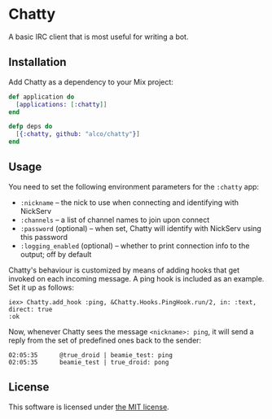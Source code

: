 Chatty
======

A basic IRC client that is most useful for writing a bot.


## Installation

Add Chatty as a dependency to your Mix project:

```elixir
def application do
  [applications: [:chatty]]
end

defp deps do
  [{:chatty, github: "alco/chatty"}]
end
```


## Usage

You need to set the following environment parameters for the `:chatty` app:

  * `:nickname` – the nick to use when connecting and identifying with NickServ
  * `:channels` – a list of channel names to join upon connect
  * `:password` (optional) – when set, Chatty will identify with NickServ using
    this password
  * `:logging_enabled` (optional) – whether to print connection info to the
    output; off by default

Chatty's behaviour is customized by means of adding hooks that get invoked on
each incoming message. A ping hook is included as an example. Set it up as
follows:

```iex
iex> Chatty.add_hook :ping, &Chatty.Hooks.PingHook.run/2, in: :text, direct: true
:ok
```

Now, whenever Chatty sees the message `<nickname>: ping`, it will send a reply
from the set of predefined ones back to the sender:

```
02:05:35      @true_droid | beamie_test: ping
02:05:35      beamie_test | true_droid: pong
```


## License

This software is licensed under [the MIT license](LICENSE).
